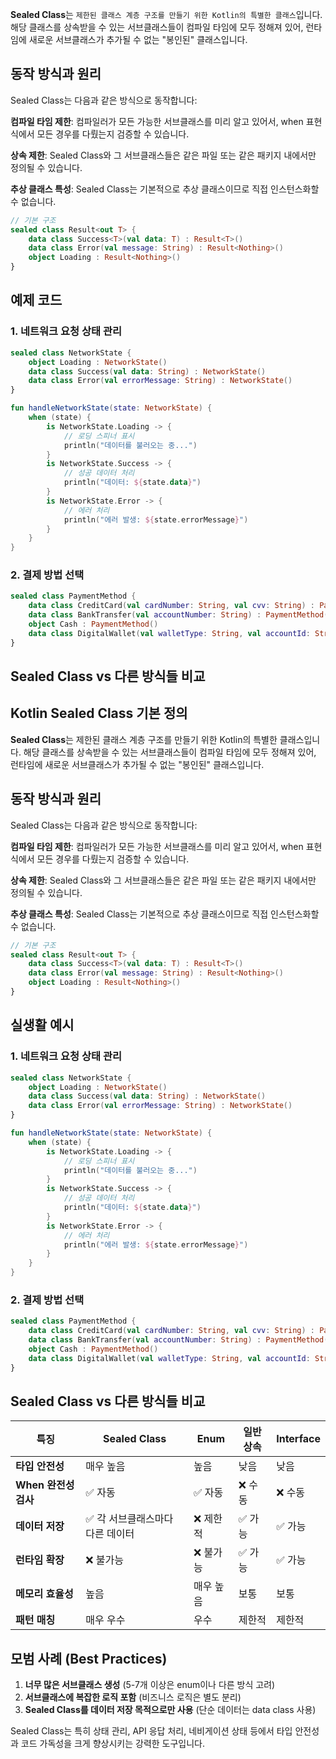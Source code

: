 **Sealed Class**는 `제한된 클래스 계층 구조를 만들기 위한 Kotlin의 특별한 클래스`입니다. 해당 클래스를 상속받을 수 있는 서브클래스들이 컴파일 타임에 모두 정해져 있어, 런타임에 새로운 서브클래스가 추가될 수 없는 "봉인된" 클래스입니다.

## 동작 방식과 원리

Sealed Class는 다음과 같은 방식으로 동작합니다:

**컴파일 타임 제한**: 컴파일러가 모든 가능한 서브클래스를 미리 알고 있어서, when 표현식에서 모든 경우를 다뤘는지 검증할 수 있습니다.

**상속 제한**: Sealed Class와 그 서브클래스들은 같은 파일 또는 같은 패키지 내에서만 정의될 수 있습니다.

**추상 클래스 특성**: Sealed Class는 기본적으로 추상 클래스이므로 직접 인스턴스화할 수 없습니다.

```kotlin
// 기본 구조
sealed class Result<out T> {
    data class Success<T>(val data: T) : Result<T>()
    data class Error(val message: String) : Result<Nothing>()
    object Loading : Result<Nothing>()
}
```

## 예제 코드

### 1. 네트워크 요청 상태 관리

```kotlin
sealed class NetworkState {
    object Loading : NetworkState()
    data class Success(val data: String) : NetworkState()
    data class Error(val errorMessage: String) : NetworkState()
}

fun handleNetworkState(state: NetworkState) {
    when (state) {
        is NetworkState.Loading -> {
            // 로딩 스피너 표시
            println("데이터를 불러오는 중...")
        }
        is NetworkState.Success -> {
            // 성공 데이터 처리
            println("데이터: ${state.data}")
        }
        is NetworkState.Error -> {
            // 에러 처리
            println("에러 발생: ${state.errorMessage}")
        }
    }
}
```

### 2. 결제 방법 선택

```kotlin
sealed class PaymentMethod {
    data class CreditCard(val cardNumber: String, val cvv: String) : PaymentMethod()
    data class BankTransfer(val accountNumber: String) : PaymentMethod()
    object Cash : PaymentMethod()
    data class DigitalWallet(val walletType: String, val accountId: String) : PaymentMethod()
}
```

## Sealed Class vs 다른 방식들 비교

## Kotlin Sealed Class 기본 정의

**Sealed Class**는 제한된 클래스 계층 구조를 만들기 위한 Kotlin의 특별한 클래스입니다. 해당 클래스를 상속받을 수 있는 서브클래스들이 컴파일 타임에 모두 정해져 있어, 런타임에 새로운 서브클래스가 추가될 수 없는 "봉인된" 클래스입니다.

## 동작 방식과 원리

Sealed Class는 다음과 같은 방식으로 동작합니다:

**컴파일 타임 제한**: 컴파일러가 모든 가능한 서브클래스를 미리 알고 있어서, when 표현식에서 모든 경우를 다뤘는지 검증할 수 있습니다.

**상속 제한**: Sealed Class와 그 서브클래스들은 같은 파일 또는 같은 패키지 내에서만 정의될 수 있습니다.

**추상 클래스 특성**: Sealed Class는 기본적으로 추상 클래스이므로 직접 인스턴스화할 수 없습니다.

```kotlin
// 기본 구조
sealed class Result<out T> {
    data class Success<T>(val data: T) : Result<T>()
    data class Error(val message: String) : Result<Nothing>()
    object Loading : Result<Nothing>()
}

```

## 실생활 예시

### 1. 네트워크 요청 상태 관리

```kotlin
sealed class NetworkState {
    object Loading : NetworkState()
    data class Success(val data: String) : NetworkState()
    data class Error(val errorMessage: String) : NetworkState()
}

fun handleNetworkState(state: NetworkState) {
    when (state) {
        is NetworkState.Loading -> {
            // 로딩 스피너 표시
            println("데이터를 불러오는 중...")
        }
        is NetworkState.Success -> {
            // 성공 데이터 처리
            println("데이터: ${state.data}")
        }
        is NetworkState.Error -> {
            // 에러 처리
            println("에러 발생: ${state.errorMessage}")
        }
    }
}

```

### 2. 결제 방법 선택

```kotlin
sealed class PaymentMethod {
    data class CreditCard(val cardNumber: String, val cvv: String) : PaymentMethod()
    data class BankTransfer(val accountNumber: String) : PaymentMethod()
    object Cash : PaymentMethod()
    data class DigitalWallet(val walletType: String, val accountId: String) : PaymentMethod()
}

```

## Sealed Class vs 다른 방식들 비교

| 특징              | Sealed Class       | Enum  | 일반 상속 | Interface |
|-----------------|--------------------|-------|-------|-----------|
| **타입 안전성**      | 매우 높음              | 높음    | 낮음    | 낮음        |
| **When 완전성 검사** | ✅ 자동               | ✅ 자동  | ❌ 수동  | ❌ 수동      |
| **데이터 저장**      | ✅ 각 서브클래스마다 다른 데이터 | ❌ 제한적 | ✅ 가능  | ✅ 가능      |
| **런타임 확장**      | ❌ 불가능              | ❌ 불가능 | ✅ 가능  | ✅ 가능      |
| **메모리 효율성**     | 높음                 | 매우 높음 | 보통    | 보통        |
| **패턴 매칭**       | 매우 우수              | 우수    | 제한적   | 제한적       |

## 모범 사례 (Best Practices)

1. **너무 많은 서브클래스 생성** (5-7개 이상은 enum이나 다른 방식 고려)
2. **서브클래스에 복잡한 로직 포함** (비즈니스 로직은 별도 분리)
3. **Sealed Class를 데이터 저장 목적으로만 사용** (단순 데이터는 data class 사용)

Sealed Class는 특히 상태 관리, API 응답 처리, 네비게이션 상태 등에서 타입 안전성과 코드 가독성을 크게 향상시키는 강력한 도구입니다.